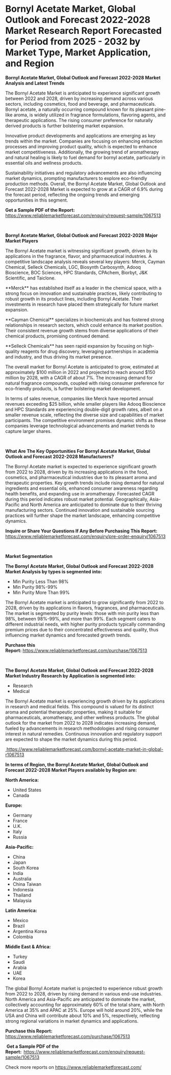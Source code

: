 <p><h1>Bornyl Acetate Market, Global Outlook and Forecast 2022-2028 Market Research Report Forecasted for Period from 2025 -  2032 by Market Type, Market Application, and Region</h1></p><p><strong>Bornyl Acetate Market, Global Outlook and Forecast 2022-2028 Market Analysis and Latest Trends</strong></p>
<p><p>The Bornyl Acetate Market is anticipated to experience significant growth between 2022 and 2028, driven by increasing demand across various sectors, including cosmetics, food and beverage, and pharmaceuticals. Bornyl acetate, a naturally occurring compound known for its pleasant pine-like aroma, is widely utilized in fragrance formulations, flavoring agents, and therapeutic applications. The rising consumer preference for naturally derived products is further bolstering market expansion.</p><p>Innovative product developments and applications are emerging as key trends within the market. Companies are focusing on enhancing extraction processes and improving product quality, which is expected to enhance market competitiveness. Additionally, the growing trend of aromatherapy and natural healing is likely to fuel demand for bornyl acetate, particularly in essential oils and wellness products.</p><p>Sustainability initiatives and regulatory advancements are also influencing market dynamics, prompting manufacturers to explore eco-friendly production methods. Overall, the Bornyl Acetate Market, Global Outlook and Forecast 2022-2028 Market is expected to grow at a CAGR of 6.9% during the forecast period, reflecting the ongoing trends and emerging opportunities in this segment.</p></p>
<p><strong>Get a Sample PDF of the Report:&nbsp;</strong> <a href="https://www.reliablemarketforecast.com/enquiry/request-sample/1067513?utm_campaign=3053&utm_medium=2&utm_source=Github&utm_content=ia&utm_term=21032025&utm_id=bornyl-acetate-market-global-outlook-and-forecast-2022-2028">https://www.reliablemarketforecast.com/enquiry/request-sample/1067513</a></p>
<p>&nbsp;</p>
<p><strong>Bornyl Acetate Market, Global Outlook and Forecast 2022-2028 Major Market Players</strong></p>
<p><p>The Bornyl Acetate market is witnessing significant growth, driven by its applications in the fragrance, flavor, and pharmaceutical industries. A competitive landscape analysis reveals several key players: Merck, Cayman Chemical, Selleck Chemicals, LGC, Biosynth Carbosynth, Adooq Bioscience, BOC Sciences, HPC Standards, CPAchem, Biorbyt, J&K Scientific, and Taiclone. </p><p>**Merck** has established itself as a leader in the chemical space, with a strong focus on innovation and sustainable practices, likely contributing to robust growth in its product lines, including Bornyl Acetate. Their investments in research have placed them strategically for future market expansion.</p><p>**Cayman Chemical** specializes in biochemicals and has fostered strong relationships in research sectors, which could enhance its market position. Their consistent revenue growth stems from diverse applications of their chemical products, promising continued demand.</p><p>**Selleck Chemicals** has seen rapid expansion by focusing on high-quality reagents for drug discovery, leveraging partnerships in academia and industry, and thus driving its market presence.</p><p>The overall market for Bornyl Acetate is anticipated to grow, estimated at approximately $100 million in 2022 and projected to reach around $150 million by 2028, with a CAGR of about 7%. The increasing demand for natural fragrance compounds, coupled with rising consumer preference for eco-friendly products, is further bolstering market development.</p><p>In terms of sales revenue, companies like Merck have reported annual revenues exceeding $25 billion, while smaller players like Adooq Bioscience and HPC Standards are experiencing double-digit growth rates, albeit on a smaller revenue scale, reflecting the diverse size and capabilities of market participants. The competitive environment promises dynamic shifts as these companies leverage technological advancements and market trends to capture larger shares.</p></p>
<p>&nbsp;</p>
<p><strong>What Are The Key Opportunities For Bornyl Acetate Market, Global Outlook and Forecast 2022-2028 Manufacturers?</strong></p>
<p><p>The Bornyl Acetate market is expected to experience significant growth from 2022 to 2028, driven by its increasing applications in the food, cosmetics, and pharmaceutical industries due to its pleasant aroma and therapeutic properties. Key growth trends include rising demand for natural ingredients and essential oils, enhanced consumer awareness regarding health benefits, and expanding use in aromatherapy. Forecasted CAGR during this period indicates robust market potential. Geographically, Asia-Pacific and North America are anticipated to dominate due to their thriving manufacturing sectors. Continued innovation and sustainable sourcing practices will further shape the market landscape, enhancing competitive dynamics.</p></p>
<p><strong>Inquire or Share Your Questions If Any Before Purchasing This Report:</strong> <a href="https://www.reliablemarketforecast.com/enquiry/pre-order-enquiry/1067513?utm_campaign=3053&utm_medium=2&utm_source=Github&utm_content=ia&utm_term=21032025&utm_id=bornyl-acetate-market-global-outlook-and-forecast-2022-2028">https://www.reliablemarketforecast.com/enquiry/pre-order-enquiry/1067513</a></p>
<p>&nbsp;</p>
<p><strong>Market Segmentation</strong></p>
<p><strong>The Bornyl Acetate Market, Global Outlook and Forecast 2022-2028 Market Analysis by types is segmented into:</strong></p>
<p><ul><li>Min Purity Less Than 98%</li><li>Min Purity 98%-99%</li><li>Min Purity More Than 99%</li></ul></p>
<p><p>The Bornyl Acetate market is anticipated to grow significantly from 2022 to 2028, driven by its applications in flavors, fragrances, and pharmaceuticals. The market is segmented by purity levels: those with min purity less than 98%, between 98%-99%, and more than 99%. Each segment caters to different industrial needs, with higher purity products typically commanding premium prices due to their concentrated effectiveness and quality, thus influencing market dynamics and forecasted growth trends.</p></p>
<p><strong>Purchase this Report:&nbsp;</strong><a href="https://www.reliablemarketforecast.com/purchase/1067513?utm_campaign=3053&utm_medium=2&utm_source=Github&utm_content=ia&utm_term=21032025&utm_id=bornyl-acetate-market-global-outlook-and-forecast-2022-2028">https://www.reliablemarketforecast.com/purchase/1067513</a></p>
<p>&nbsp;</p>
<p><strong>The Bornyl Acetate Market, Global Outlook and Forecast 2022-2028 Market Industry Research by Application is segmented into:</strong></p>
<p><ul><li>Research</li><li>Medical</li></ul></p>
<p><p>The Bornyl Acetate market is experiencing growth driven by its applications in research and medical fields. This compound is valued for its distinct aroma and potential therapeutic properties, making it suitable for pharmaceuticals, aromatherapy, and other wellness products. The global outlook for the market from 2022 to 2028 indicates increasing demand, fueled by advancements in research methodologies and rising consumer interest in natural remedies. Continuous innovation and regulatory support are expected to shape the market dynamics during this period.</p></p>
<p><a href="https://www.reliablemarketforecast.com/bornyl-acetate-market-in-global-r1067513?utm_campaign=3053&utm_medium=2&utm_source=Github&utm_content=ia&utm_term=21032025&utm_id=bornyl-acetate-market-global-outlook-and-forecast-2022-2028">&nbsp;https://www.reliablemarketforecast.com/bornyl-acetate-market-in-global-r1067513</a></p>
<p><strong>In terms of Region, the Bornyl Acetate Market, Global Outlook and Forecast 2022-2028 Market Players available by Region are:</strong></p>
<p>
    <p> <strong> North America: </strong>
        <ul>
            <li>United States</li>
            <li>Canada</li>
        </ul>
        </p> 
    <p> <strong> Europe: </strong>
        <ul>
            <li>Germany</li>
            <li>France</li>
            <li>U.K.</li>
            <li>Italy</li>
            <li>Russia</li>
        </ul>
        </p> 
    <p> <strong> Asia-Pacific: </strong>
        <ul>
            <li>China</li>
            <li>Japan</li>
            <li>South Korea</li>
            <li>India</li>
            <li>Australia</li>
            <li>China Taiwan</li>
            <li>Indonesia</li>
            <li>Thailand</li>
            <li>Malaysia</li>
        </ul>
        </p> 
    <p> <strong> Latin America: </strong>
        <ul>
            <li>Mexico</li>
            <li>Brazil</li>
            <li>Argentina Korea</li>
            <li>Colombia</li>
        </ul>
        </p> 
    <p> <strong> Middle East & Africa: </strong>
        <ul>
            <li>Turkey</li>
            <li>Saudi</li>
            <li>Arabia</li>
            <li>UAE</li>
            <li>Korea</li>
        </ul>
    </p>
    </p>
<p><p>The global Bornyl Acetate market is projected to experience robust growth from 2022 to 2028, driven by rising demand in various end-use industries. North America and Asia-Pacific are anticipated to dominate the market, collectively accounting for approximately 60% of the total share, with North America at 35% and APAC at 25%. Europe will hold around 20%, while the USA and China will contribute about 10% and 5%, respectively, reflecting strong regional variations in market dynamics and applications.</p></p>
<p><strong>Purchase this Report: </strong><a href="https://www.reliablemarketforecast.com/purchase/1067513?utm_campaign=3053&utm_medium=2&utm_source=Github&utm_content=ia&utm_term=21032025&utm_id=bornyl-acetate-market-global-outlook-and-forecast-2022-2028">https://www.reliablemarketforecast.com/purchase/1067513</a></p>
<p>&nbsp;<strong>Get a Sample PDF of the Report:&nbsp;&nbsp;</strong><a href="https://www.reliablemarketforecast.com/enquiry/request-sample/1067513?utm_campaign=3053&utm_medium=2&utm_source=Github&utm_content=ia&utm_term=21032025&utm_id=bornyl-acetate-market-global-outlook-and-forecast-2022-2028">https://www.reliablemarketforecast.com/enquiry/request-sample/1067513</a></p>
<p><strong></strong></p>
<p>Check more reports on <a href="https://www.reliablemarketforecast.com/?utm_campaign=3053&utm_medium=2&utm_source=Github&utm_content=ia&utm_term=21032025&utm_id=bornyl-acetate-market-global-outlook-and-forecast-2022-2028">https://www.reliablemarketforecast.com/</a></p>